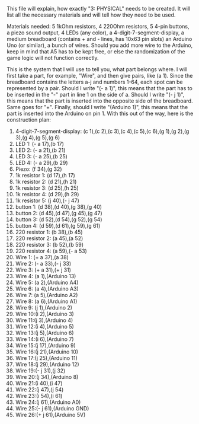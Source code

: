 This file will explain, how exactly "3: PHYSICAL" needs to be created. It will list all the necessary materials and will tell how they need to be used.

Materials needed:
5 1kOhm resistors, 4 220Ohm resistors, 5 4-pin buttons, a piezo sound output, 4 LEDs (any color), a 4-digit-7-segment-display, a medium breadboard (contains + and - lines, has 10x63 pin slots) an Arduino Uno (or similar), a bunch of wires. Should you add more wire to the Arduino, keep in mind that A5 has to be kept free, or else the randomization of the game logic will not function correctly.

This is the system that I will use to tell you, what part belongs where. I will first take a part, for example, "Wire", and then give pairs, like (a 1). Since the breadboard contains the letters a-j and numbers 1-64, each spot can be represented by a pair. Should I write "(- a 1)", this means that the part has to be inserted in the "-" part in line 1 on the side of a. Should I write "(- j 1)", this means that the part is inserted into the opposite side of the breadboard. Same goes for "+". Finally, should I write "(Arduino 1)", this means that the part is inserted into the Arduino on pin 1. With this out of the way, here is the construction plan:

1)  4-digit-7-segment-display: (c 1),(c 2),(c 3),(c 4),(c 5),(c 6),(g 1),(g 2),(g 3),(g 4),(g 5),(g 6)
2)  LED 1: (- a 17),(b 17)
3)  LED 2: (- a 21),(b 21)
4)  LED 3: (- a 25),(b 25)
5)  LED 4: (- a 29),(b 29)
6)  Piezo: (f 34),(g 32)
7)  1k resistor 1: (d 17),(h 17)
8)  1k resistor 2: (d 21),(h 21)
9)  1k resistor 3: (d 25),(h 25)
10) 1k resistor 4: (d 29),(h 29)
11) 1k resistor 5: (j 40),(- j 47)
12) button 1: (d 38),(d 40),(g 38),(g 40)
13) button 2: (d 45),(d 47),(g 45),(g 47)
14) button 3: (d 52),(d 54),(g 52),(g 54)
15) button 4: (d 59),(d 61),(g 59),(g 61)
16) 220 resistor 1: (b 38),(b 45)
17) 220 resistor 2: (a 45),(a 52)
18) 220 resistor 3: (b 52),(b 59)
19) 220 resistor 4: (a 59),(- a 53)
20) Wire 1: (+ a 37),(a 38)
21) Wire 2: (- a 33),(- j 33)
22) Wire 3: (+ a 31),(+ j 31)
23) Wire 4: (a 1),(Arduino 13)
24) Wire 5: (a 2),(Arduino A4)
25) Wire 6: (a 4),(Arduino A3)
26) Wire 7: (a 5),(Arduino A2)
27) Wire 8: (a 6),(Arduino A1)
28) Wire 9: (j 1),(Arduino 2)
29) Wire 10:(i 2),(Arduino 3)
30) Wire 11:(j 3),(Arduino 4)
31) Wire 12:(i 4),(Arduino 5)
32) Wire 13:(j 5),(Arduino 6)
33) Wire 14:(i 6),(Arduino 7)
34) Wire 15:(j 17),(Arduino 9)
35) Wire 16:(j 21),(Arduino 10)
36) Wire 17:(j 25),(Arduino 11)
37) Wire 18:(j 29),(Arduino 12)
38) Wire 19:(- j 31),(j 32)
39) Wire 20:(j 34),(Arduino 8)
40) Wire 21:(i 40),(i 47)
41) Wire 22:(j 47),(j 54)
42) Wire 23:(i 54),(i 61)
43) Wire 24:(j 61),(Arduino A0)
44) Wire 25:(- j 61),(Arduino GND)
45) Wire 26:(+ j 61),(Arduino 5V)
